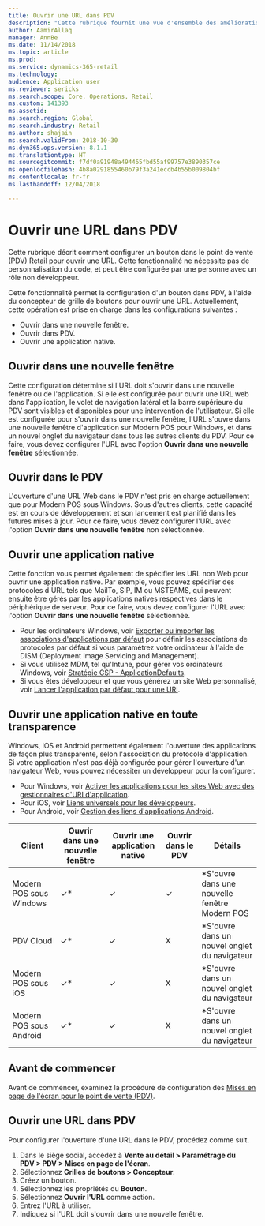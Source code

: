 ```yaml
---
title: Ouvrir une URL dans PDV
description: "Cette rubrique fournit une vue d'ensemble des améliorations apportées à la fonctionnalité de recherche de produits et de clients dans Microsoft Dynamics 365 for Retail."
author: AamirAllaq
manager: AnnBe
ms.date: 11/14/2018
ms.topic: article
ms.prod: 
ms.service: dynamics-365-retail
ms.technology: 
audience: Application user
ms.reviewer: sericks
ms.search.scope: Core, Operations, Retail
ms.custom: 141393
ms.assetid: 
ms.search.region: Global
ms.search.industry: Retail
ms.author: shajain
ms.search.validFrom: 2018-10-30
ms.dyn365.ops.version: 8.1.1
ms.translationtype: HT
ms.sourcegitcommit: f7df0a91948a494465fbd55af99757e3890357ce
ms.openlocfilehash: 4b8a0291855460b79f3a241eccb4b55b009804bf
ms.contentlocale: fr-fr
ms.lasthandoff: 12/04/2018

---
```


# <a name="open-url-in-pos"></a>Ouvrir une URL dans PDV

Cette rubrique décrit comment configurer un bouton dans le point de vente (PDV) Retail pour ouvrir une URL. Cette fonctionnalité ne nécessite pas de personnalisation du code, et peut être configurée par une personne avec un rôle non développeur.

Cette fonctionnalité permet la configuration d'un bouton dans PDV, à l'aide du concepteur de grille de boutons pour ouvrir une URL. Actuellement, cette opération est prise en charge dans les configurations suivantes :

- Ouvrir dans une nouvelle fenêtre.
- Ouvrir dans PDV.
- Ouvrir une application native. 

## <a name="open-in-new-window"></a>Ouvrir dans une nouvelle fenêtre

Cette configuration détermine si l'URL doit s'ouvrir dans une nouvelle fenêtre ou de l'application. Si elle est configurée pour ouvrir une URL web dans l'application, le volet de navigation latéral et la barre supérieure du PDV sont visibles et disponibles pour une intervention de l'utilisateur. Si elle est configurée pour s'ouvrir dans une nouvelle fenêtre, l'URL s'ouvre dans une nouvelle fenêtre d'application sur Modern POS pour Windows, et dans un nouvel onglet du navigateur dans tous les autres clients du PDV. Pour ce faire, vous devez configurer l'URL avec l'option **Ouvrir dans une nouvelle fenêtre** sélectionnée.

## <a name="open-within-pos"></a>Ouvrir dans le PDV
L'ouverture d'une URL Web dans le PDV n'est pris en charge actuellement que pour Modern POS sous Windows. Sous d'autres clients, cette capacité est en cours de développement et son lancement est planifié dans les futures mises à jour. Pour ce faire, vous devez configurer l'URL avec l'option **Ouvrir dans une nouvelle fenêtre** non sélectionnée.

## <a name="open-a-native-app"></a>Ouvrir une application native
Cette fonction vous permet également de spécifier les URL non Web pour ouvrir une application native. Par exemple, vous pouvez spécifier des protocoles d'URL tels que MailTo, SIP, IM ou MSTEAMS, qui peuvent ensuite être gérés par les applications natives respectives dans le périphérique de serveur. Pour ce faire, vous devez configurer l'URL avec l'option **Ouvrir dans une nouvelle fenêtre** sélectionnée. 

- Pour les ordinateurs Windows, voir [Exporter ou importer les associations d'applications par défaut](https://docs.microsoft.com/windows-hardware/manufacture/desktop/export-or-import-default-application-associations) pour définir les associations de protocoles par défaut si vous paramétrez votre ordinateur à l'aide de DISM (Deployment Image Servicing and Management). 
- Si vous utilisez MDM, tel qu'Intune, pour gérer vos ordinateurs Windows, voir [Stratégie CSP - ApplicationDefaults](https://docs.microsoft.com/windows/client-management/mdm/policy-csp-applicationdefaults). 
- Si vous êtes développeur et que vous générez un site Web personnalisé, voir [Lancer l'application par défaut pour une URI](https://docs.microsoft.com/windows/uwp/launch-resume/launch-default-app). 

## <a name="open-a-native-app-seamlessly"></a>Ouvrir une application native en toute transparence
Windows, iOS et Android permettent également l'ouverture des applications de façon plus transparente, selon l'association du protocole d'application. Si votre application n'est pas déjà configurée pour gérer l'ouverture d'un navigateur Web, vous pouvez nécessiter un développeur pour la configurer.

- Pour Windows, voir [Activer les applications pour les sites Web avec des gestionnaires d'URI d'application](https://docs.microsoft.com/windows/uwp/launch-resume/web-to-app-linking).
- Pour iOS, voir [Liens universels pour les développeurs](https://developer.apple.com/ios/universal-links/).
- Pour Android, voir [Gestion des liens d'applications Android](https://developer.android.com/training/app-links/).  


|   Client                |Ouvrir dans une nouvelle fenêtre |Ouvrir une application native | Ouvrir dans le PDV            | Détails                           |
|-------------------------|-------------------|----------------|--------------------------|-----------------------------------|
| Modern POS sous Windows   | ✓*                |    ✓          |       ✓                  | *S'ouvre dans une nouvelle fenêtre Modern POS   |
| PDV Cloud               | ✓*                |    ✓          |       X                   |  *S'ouvre dans un nouvel onglet du navigateur       |
| Modern POS sous iOS       | ✓*                |    ✓          |       X                  |  *S'ouvre dans un nouvel onglet du navigateur        |
| Modern POS sous Android   | ✓*                |    ✓          |       X                  |  *S'ouvre dans un nouvel onglet du navigateur        |

## <a name="before-you-begin"></a>Avant de commencer
Avant de commencer, examinez la procédure de configuration des [Mises en page de l'écran pour le point de vente (PDV)](pos-screen-layouts.md).

## <a name="open-url-in-pos"></a>Ouvrir une URL dans PDV
Pour configurer l'ouverture d'une URL dans le PDV, procédez comme suit.

1.  Dans le siège social, accédez à **Vente au détail > Paramétrage du PDV > PDV > Mises en page de l'écran**.
2.  Sélectionnez **Grilles de boutons > Concepteur**.
3.  Créez un bouton.
4.  Sélectionnez les propriétés du **Bouton**.
5.  Sélectionnez **Ouvrir l'URL** comme action.
6.  Entrez l'URL à utiliser.
7.  Indiquez si l'URL doit s'ouvrir dans une nouvelle fenêtre.

